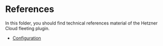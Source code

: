 # References

In this folder, you should find technical references material of the Hetzner Cloud fleeting plugin.

- [Configuration](configuration.md)
